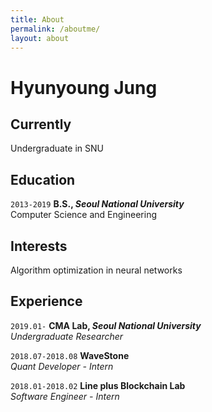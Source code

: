 ```yaml
---
title: About
permalink: /aboutme/
layout: about
---
```

# Hyunyoung Jung
<!-- Undergraduate in SNU -->

<!-- <div id="webaddress">
<a href="isaac@applesdofall.org">isaac@applesdofall.org</a>
| <a href="http://en.wikipedia.org/wiki/Isaac_Newton">My wikipedia page</a>
</div> -->


## Currently

Undergraduate in SNU

<!-- ### Specialized in

Laws of motion, gravitation, minting coins, disliking [Robert Hooke](http://en.wikipedia.org/wiki/Robert_Hooke) -->


## Education

<!-- `1654-1660`
__The King's School, Grantham.__

`June 1661 - now`
__Trinity College, Cambridge__

- Sizar

`1667 - death`
__Trinity College, Cambridge__

- Fellow -->
`2013-2019`
__B.S., _Seoul National University___  
Computer Science and Engineering


<!-- ## Awards

`2012`
President, *Royal Society*, London, UK

Associate, *French Academy of Science*, Paris, France -->

## Interests

Algorithm optimization in neural networks


## Experience
`2019.01-`
__CMA Lab, _Seoul National University___  
_Undergraduate Researcher_  

`2018.07-2018.08`
__WaveStone__  
_Quant Developer - Intern_  

`2018.01-2018.02`
__Line plus Blockchain Lab__  
_Software Engineer - Intern_  


<!-- ## Publications -->

<!-- A list is also available [online](http://scholar.google.co.uk/citations?user=LTOTl0YAAAAJ) -->

<!-- ### Journals -->

<!-- `1669`
Newton Sir I, De analysi per æquationes numero terminorum infinitas.

`1669`
Lectiones opticæ.

etc. etc. etc. -->

<!-- ### Patents -->

<!-- `2012`
Infinitesimal calculus for solutions to physics problems, [SMBC](http://www.techdirt.com/articles/20121011/09312820678/if-patents-had-been-around-time-newton.shtml) patent 001
 -->





<!-- ### Footer

Last updated: May 2013 -->
